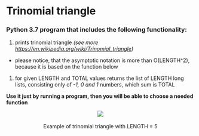 # Trinomial triangle 
### Python 3.7 program that includes the following functionality: <br>
1. prints trinomial triangle _(see more https://en.wikipedia.org/wiki/Trinomial_triangle)_ <br>
* please notice, that the asymptotic notation is more than O(LENGTH^2), because it is based on the function below
1. for given LENGTH and TOTAL values returns the list of LENGTH long lists, consisting only of _-1, 0 and 1_ numbers, which sum is TOTAL

**Use it just by running a program, then you will be able to choose a needed function**

<p align="center">
          <img src="https://wikimedia.org/api/rest_v1/media/math/render/svg/cc502b2cecdfb28fa8674bd32b3f1097ce6451be">
          <br><br>
          Example of trinomial triangle with LENGTH = 5
</p>
